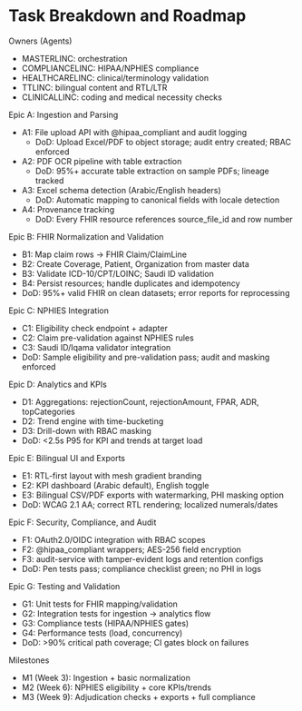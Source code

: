 # Task Breakdown and Roadmap

Owners (Agents)
- MASTERLINC: orchestration
- COMPLIANCELINC: HIPAA/NPHIES compliance
- HEALTHCARELINC: clinical/terminology validation
- TTLINC: bilingual content and RTL/LTR
- CLINICALLINC: coding and medical necessity checks

Epic A: Ingestion and Parsing
- A1: File upload API with @hipaa_compliant and audit logging
  - DoD: Upload Excel/PDF to object storage; audit entry created; RBAC enforced
- A2: PDF OCR pipeline with table extraction
  - DoD: 95%+ accurate table extraction on sample PDFs; lineage tracked
- A3: Excel schema detection (Arabic/English headers)
  - DoD: Automatic mapping to canonical fields with locale detection
- A4: Provenance tracking
  - DoD: Every FHIR resource references source_file_id and row number

Epic B: FHIR Normalization and Validation
- B1: Map claim rows → FHIR Claim/ClaimLine
- B2: Create Coverage, Patient, Organization from master data
- B3: Validate ICD-10/CPT/LOINC; Saudi ID validation
- B4: Persist resources; handle duplicates and idempotency
- DoD: 95%+ valid FHIR on clean datasets; error reports for reprocessing

Epic C: NPHIES Integration
- C1: Eligibility check endpoint + adapter
- C2: Claim pre-validation against NPHIES rules
- C3: Saudi ID/Iqama validator integration
- DoD: Sample eligibility and pre-validation pass; audit and masking enforced

Epic D: Analytics and KPIs
- D1: Aggregations: rejectionCount, rejectionAmount, FPAR, ADR, topCategories
- D2: Trend engine with time-bucketing
- D3: Drill-down with RBAC masking
- DoD: <2.5s P95 for KPI and trends at target load

Epic E: Bilingual UI and Exports
- E1: RTL-first layout with mesh gradient branding
- E2: KPI dashboard (Arabic default), English toggle
- E3: Bilingual CSV/PDF exports with watermarking, PHI masking option
- DoD: WCAG 2.1 AA; correct RTL rendering; localized numerals/dates

Epic F: Security, Compliance, and Audit
- F1: OAuth2.0/OIDC integration with RBAC scopes
- F2: @hipaa_compliant wrappers; AES-256 field encryption
- F3: audit-service with tamper-evident logs and retention configs
- DoD: Pen tests pass; compliance checklist green; no PHI in logs

Epic G: Testing and Validation
- G1: Unit tests for FHIR mapping/validation
- G2: Integration tests for ingestion → analytics flow
- G3: Compliance tests (HIPAA/NPHIES gates)
- G4: Performance tests (load, concurrency)
- DoD: >90% critical path coverage; CI gates block on failures

Milestones
- M1 (Week 3): Ingestion + basic normalization
- M2 (Week 6): NPHIES eligibility + core KPIs/trends
- M3 (Week 9): Adjudication checks + exports + full compliance